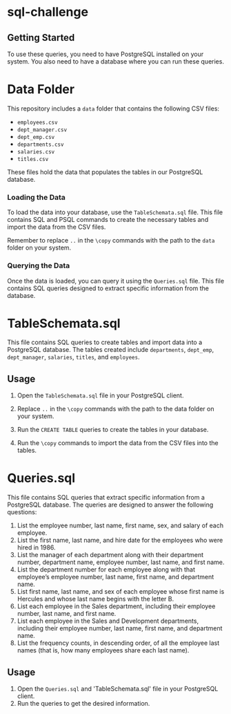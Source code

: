 # sql-challenge

## Getting Started

To use these queries, you need to have PostgreSQL installed on your system. You also need to have a database where you can run these queries.

# Data Folder

This repository includes a `data` folder that contains the following CSV files:

- `employees.csv`
- `dept_manager.csv`
- `dept_emp.csv`
- `departments.csv`
- `salaries.csv`
- `titles.csv`

These files hold the data that populates the tables in our PostgreSQL database.

### Loading the Data

To load the data into your database, use the `TableSchemata.sql` file. This file contains SQL and PSQL commands to create the necessary tables and import the data from the CSV files. 

Remember to replace `..` in the `\copy` commands with the path to the `data` folder on your system.

### Querying the Data

Once the data is loaded, you can query it using the `Queries.sql` file. This file contains SQL queries designed to extract specific information from the database.


# TableSchemata.sql

This file contains SQL queries to create tables and import data into a PostgreSQL database. The tables created include `departments`, `dept_emp`, `dept_manager`, `salaries`, `titles`, and `employees`.

## Usage

1. Open the `TableSchemata.sql` file in your PostgreSQL client.

2. Replace `..` in the `\copy` commands with the path to the data folder on your system.

3. Run the `CREATE TABLE` queries to create the tables in your database.

4. Run the `\copy` commands to import the data from the CSV files into the tables.

# Queries.sql

This file contains SQL queries that extract specific information from a PostgreSQL database. The queries are designed to answer the following questions:

1. List the employee number, last name, first name, sex, and salary of each employee.
2. List the first name, last name, and hire date for the employees who were hired in 1986.
3. List the manager of each department along with their department number, department name, employee number, last name, and first name.
4. List the department number for each employee along with that employee’s employee number, last name, first name, and department name.
5. List first name, last name, and sex of each employee whose first name is Hercules and whose last name begins with the letter B.
6. List each employee in the Sales department, including their employee number, last name, and first name.
7. List each employee in the Sales and Development departments, including their employee number, last name, first name, and department name.
8. List the frequency counts, in descending order, of all the employee last names (that is, how many employees share each last name).


## Usage

1. Open the `Queries.sql` and 'TableSchemata.sql' file in your PostgreSQL client.
2. Run the queries to get the desired information.
